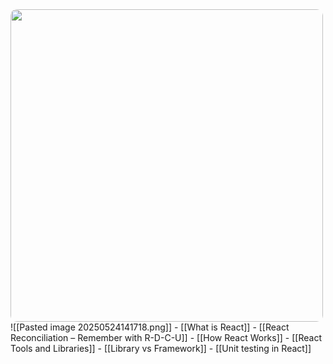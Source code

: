 <img src="placeholder" width=500 style="border-radius: 10px" />
![[Pasted image 20250524141718.png]]
- [[What is React]]
- [[React Reconciliation – Remember with R-D-C-U]]
- [[How React Works]]
- [[React Tools and Libraries]]
- [[Library vs Framework]]
- [[Unit testing in React]]